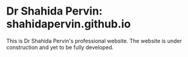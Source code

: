 # Dr Shahida Pervin: shahidapervin.github.io
This is Dr Shahida Pervin's professional website. The website is under construction and yet to be fully developed.
